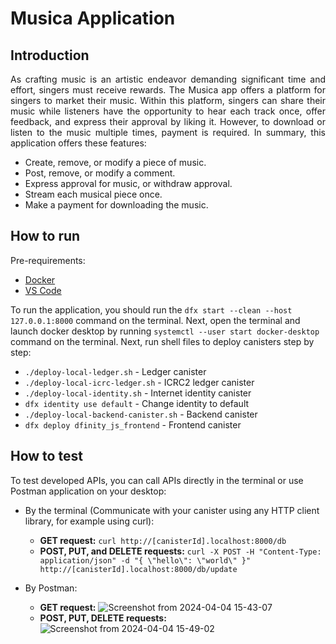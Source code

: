 # Musica Application
## Introduction
<p align="justify">
As crafting music is an artistic endeavor demanding significant time and effort, singers must receive rewards. The Musica app offers a platform for singers to market their music. Within this platform, singers can share their music while listeners have the opportunity to hear each track once, offer feedback, and express their approval by liking it. However, to download or listen to the music multiple times, payment is required. In summary, this application offers these features:
</p>

- Create, remove, or modify a piece of music.
- Post, remove, or modify a comment.
- Express approval for music, or withdraw approval.
- Stream each musical piece once.
- Make a payment for downloading the music.
  
## How to run
Pre-requirements: 
- [Docker](https://www.docker.com/get-started/)
- [VS Code](https://code.visualstudio.com/)
  
To run the application, you should run the `dfx start --clean --host 127.0.0.1:8000` command on the terminal.
Next, open the terminal and launch docker desktop by running `systemctl --user start docker-desktop` command on the terminal.
Next, run shell files to deploy canisters step by step:

- `./deploy-local-ledger.sh` - Ledger canister
- `./deploy-local-icrc-ledger.sh` - ICRC2 ledger canister
- `./deploy-local-identity.sh` - Internet identity canister
- `dfx identity use default` - Change identity to default
- `./deploy-local-backend-canister.sh` - Backend canister
- `dfx deploy dfinity_js_frontend` - Frontend canister

## How to test
To test developed APIs, you can call APIs directly in the terminal or use Postman application on your desktop:
- By the terminal (Communicate with your canister using any HTTP client library, for example using curl):
	- **GET request:** `curl http://[canisterId].localhost:8000/db`
	- **POST, PUT, and DELETE requests:** `curl -X POST -H "Content-Type: application/json" -d "{ \"hello\": \"world\" }" http://[canisterId].localhost:8000/db/update`

- By Postman:
  	- **GET request:**
  	  ![Screenshot from 2024-04-04 15-43-07](https://github.com/SaraBolouriB/Musica/assets/45979215/f8cc2ac0-3aa6-437b-8457-e52ff1ea4f50)
  	- **POST, PUT, DELETE requests:**
  	  ![Screenshot from 2024-04-04 15-49-02](https://github.com/SaraBolouriB/Musica/assets/45979215/36108040-7b70-4e84-8158-aa51831e1e41)



